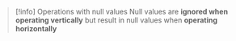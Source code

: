 >[!info] Operations with null values
>Null values are **ignored when operating vertically** but result in null values when **operating horizontally**
